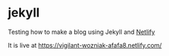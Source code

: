 # jekyll

Testing how to make a blog using Jekyll and [Netlify](https://app.netlify.com)

It is live at https://vigilant-wozniak-afafa8.netlify.com/
